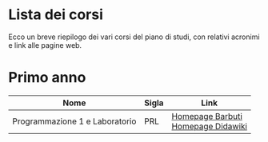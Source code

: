 # Lista dei corsi

Ecco un breve riepilogo dei vari corsi del piano di studi, con relativi acronimi e link alle pagine web.

# Primo anno

| **Nome** | **Sigla** | **Link** |
| --- | --- | --- |
| Programmazione 1 e Laboratorio | PRL | [Homepage Barbuti](http://pages.di.unipi.it/barbuti/)<br>[Homepage Didawiki](http://didawiki.cli.di.unipi.it/doku.php/informatica/prl/start) |
